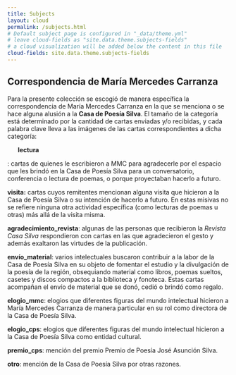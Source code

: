 ```yaml
---
title: Subjects
layout: cloud
permalink: /subjects.html
# Default subject page is configured in "_data/theme.yml"
# leave cloud-fields as "site.data.theme.subjects-fields"
# a cloud visualization will be added below the content in this file
cloud-fields: site.data.theme.subjects-fields
---
```


## Correspondencia de María Mercedes Carranza

Para la presente colección se escogió de manera específica la correspondencia de María Mercedes Carranza en la que se menciona o se hace alguna alusión a la <b>Casa de Poesía Silva</b>. El tamaño de la categoría está determinado por la cantidad de cartas enviadas y/o recibidas, y cada palabra clave lleva a las imágenes de las cartas correspondientes a dicha categoría:

<ol><b>lectura</b></ol>: cartas de quienes le escribieron a MMC para agradecerle por el espacio que les brindó en la Casa de Poesía Silva para un conversatorio, conferencia o lectura de poemas, o porque proyectaban hacerlo a futuro.

<b>visita:</b> cartas cuyos remitentes mencionan alguna visita que hicieron a la Casa de Poesía Silva o su intención de hacerlo a futuro. En estas misivas no se refiere ninguna otra actividad específica (como lecturas de poemas u otras) más allá de la visita misma.

<b>agradecimiento_revista</b>: algunas de las personas que recibieron la <i>Revista Casa Silva</i> respondieron con cartas en las que agradecieron el gesto y además exaltaron las virtudes de la publicación.

<b>envío_material</b>: varios intelectuales buscaron contribuir a la labor de la Casa de Poesía Silva en su objeto de fomentar el estudio y la divulgación de la poesía de la región, obsequiando material como libros, poemas sueltos, casetes y discos compactos a la biblioteca y fonoteca. Estas cartas acompañan el envío de material que se donó, cedió o brindó como regalo.

<b>elogio_mmc</b>: elogios que diferentes figuras del mundo intelectual hicieron a María Mercedes Carranza de manera particular en su rol como directora de la Casa de Poesía Silva.

<b>elogio_cps</b>: elogios que diferentes figuras del mundo intelectual hicieron a la Casa de Poesía Silva como entidad cultural.

<b>premio_cps</b>: mención del premio Premio de Poesía José Asunción Silva.

<b>otro</b>: mención de la Casa de Poesía Silva por otras razones.
